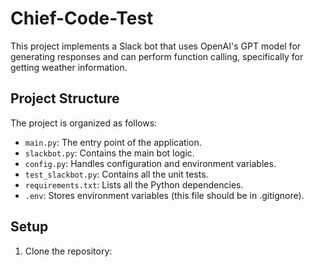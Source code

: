 
# Chief-Code-Test

This project implements a Slack bot that uses OpenAI's GPT model for generating responses and can perform function calling, specifically for getting weather information.

## Project Structure

The project is organized as follows:

- `main.py`: The entry point of the application.
- `slackbot.py`: Contains the main bot logic.
- `config.py`: Handles configuration and environment variables.
- `test_slackbot.py`: Contains all the unit tests.
- `requirements.txt`: Lists all the Python dependencies.
- `.env`: Stores environment variables (this file should be in .gitignore).

## Setup

1. Clone the repository:
